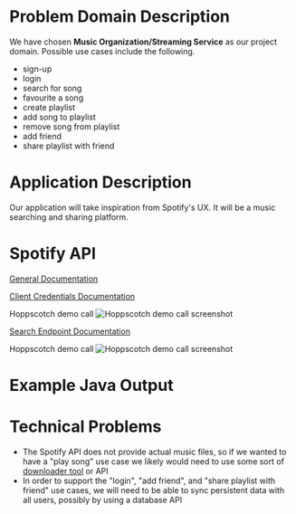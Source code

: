 # Problem Domain Description
We have chosen **Music Organization/Streaming Service** as our project domain. Possible use cases include the following.
* sign-up
* login
* search for song
* favourite a song
* create playlist
* add song to playlist
* remove song from playlist
* add friend
* share playlist with friend

# Application Description
Our application will take inspiration from Spotify's UX. It will be a music searching and sharing platform. 

# Spotify API
[General Documentation](https://developer.spotify.com/documentation/web-api)

[Client Credentials Documentation](https://developer.spotify.com/documentation/web-api/tutorials/client-credentials-flow)

Hoppscotch demo call
![Hoppscotch demo call screenshot](https://i.imgur.com/L4ZIbyD.png)

[Search Endpoint Documentation](https://developer.spotify.com/documentation/web-api/reference/search)

Hoppscotch demo call
![Hoppscotch demo call screenshot](https://imgur.com/i4WJwcC.png)

# Example Java Output 


# Technical Problems
* The Spotify API does not provide actual music files, so if we wanted to have a "play song" use case we likely would need to use some sort of [downloader tool](https://github.com/SwapnilSoni1999/spotify-dl) or API
* In order to support the "login", "add friend", and "share playlist with friend" use cases, we will need to be able to sync persistent data with all users, possibly by using a database API 

